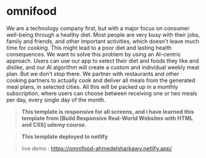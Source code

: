 # omnifood

We are a technology company first, but with a major focus on consumer well-being through a healthy diet. Most people are very busy with their jobs, family and friends, and other important activities, which doesn't leave much time for cooking.
This might lead to a poor diet and lasting health consequences. We want to solve this problem by using an AI-centric approach. Users can use our app to select their diet and foods they like and dislike, and our AI algorithm will create a custom and individual weekly meal plan. 
But we don't stop there. We partner with restaurants and other cooking partners to actually cook and deliver all meals from the generated meal plans, in selected cities. All this will be packed up in a monthly subscription, where users can choose between receiving one or two meals per day, every single day of the month.

> **This template is responsive for all screens, and i have learned this template from [Build Responsive Real-World Websites with HTML and CSS] udemy course.**

> **This template deployed to netlify** 

> live demo : https://omnifood-ahmedelsharkawy.netlify.app/ 

